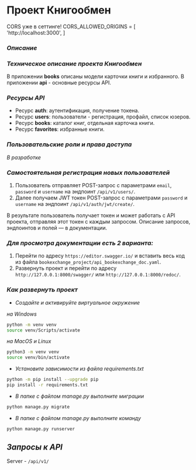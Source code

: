 # **Проект Книгообмен**

CORS уже в сеттинге!
CORS_ALLOWED_ORIGINS = [
    'http://localhost:3000',
]


### ***Описание***

### ***Техническое описание проекта Книгообмен***

В приложении **books** описаны модели карточки книги и избранного. В приложении **api** - основные ресурсы API.
### _Ресурсы API_
- Ресурс **auth**: аутентификация, получение токена.
- Ресурс **users**: пользователи - регистрация, профайл, список юзеров.
- Ресурс **books**: каталог книг, отдельная карточка книги.
- Ресурс **favorites**: избранные книги.

### _Пользовательские роли и права доступа_
_В разработке_
### _Самостоятельная регистрация новых пользователей_
1. Пользователь отправляет POST-запрос с параметрами `email`, `password` и `username` на эндпоинт `/api/v1/users/`.
2. Далее получаем JWT токен POST-запрос с параметрами `password` и `username` на эндпоинт `/api/v1/auth/jwt/create/`.

В результате пользователь получает токен и может работать с API проекта, отправляя этот токен с каждым запросом. 
Описание запросов, эндпоинтов и полей — в документации. 
### _Для просмотра документации есть 2 варианта:_
1. Перейти по адресу `https://editor.swagger.io/` и вставить весь код из файла `bookexchange_project/api_bookexchange_doc.yaml`.
2. Развернуть проект и перейти по адресу `http://127.0.0.1:8000/swagger/` или `http://127.0.0.1:8000/redoc/`.

### _Как развернуть проект_
- _Создайте и активируйте виртуальное окружение_

_на Windows_
```sh
python -m venv venv
source venv/Scripts/activate
```
_на MacOS и Linux_
```sh
python3 -m venv venv
source venv/bin/activate
```

- _Установите зависимости из файла requirements.txt_
```sh
python -m pip install --upgrade pip
pip install -r requirements.txt
```
- _В папке с файлом manage.py выполните миграции_
```sh
python manage.py migrate
```
- _В папке с файлом manage.py выполните команду_
```sh
python manage.py runserver
```
## ***Запросы к API***
Server - `/api/v1/`
